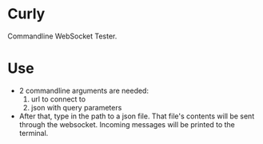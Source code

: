 # Curly
Commandline WebSocket Tester. 
# Use
- 2 commandline arguments are needed:
    1. url to connect to
    2. json with query parameters
- After that, type in the path to a json file. That file's contents will be sent through the websocket.
 Incoming messages will be printed to the terminal.
